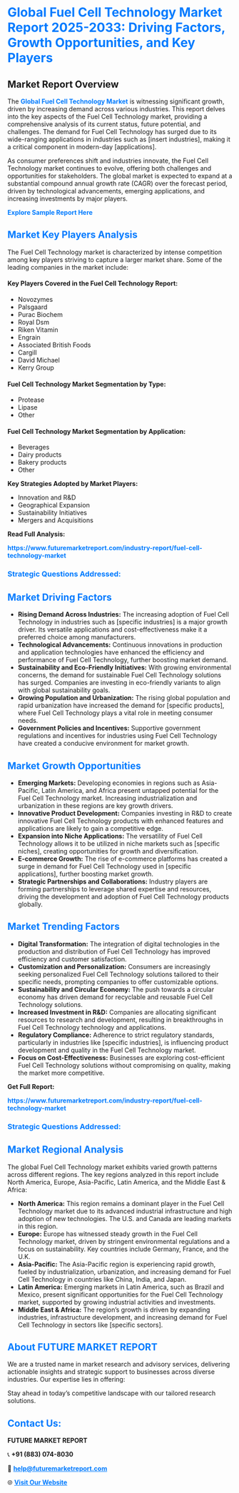 <h1 style="color: #007BFF;">Global Fuel Cell Technology Market Report 2025-2033: Driving Factors, Growth Opportunities, and Key Players</h1>

<section id="overview">
<h2>Market Report Overview</h2>
<p>The <a href="https://www.futuremarketreport.com/industry-report/fuel-cell-technology-market" style="color: #007BFF; text-decoration: none;"><strong>Global Fuel Cell Technology Market</strong></a> is witnessing significant growth, driven by increasing demand across various industries. This report delves into the key aspects of the Fuel Cell Technology market, providing a comprehensive analysis of its current status, future potential, and challenges. The demand for Fuel Cell Technology has surged due to its wide-ranging applications in industries such as [insert industries], making it a critical component in modern-day [applications].</p>
<p>As consumer preferences shift and industries innovate, the Fuel Cell Technology market continues to evolve, offering both challenges and opportunities for stakeholders. The global market is expected to expand at a substantial compound annual growth rate (CAGR) over the forecast period, driven by technological advancements, emerging applications, and increasing investments by major players.</p>
</section>

<section id="overview">
<p><a href="https://www.futuremarketreport.com/request-sample/reportId=35915" style="color: #007BFF; text-decoration: none;"><strong>Explore Sample Report Here</strong></a></p>
</section>

<section id="key-players">
<h2 style="color: #007BFF;">Market Key Players Analysis</h2>
<p>The Fuel Cell Technology market is characterized by intense competition among key players striving to capture a larger market share. Some of the leading companies in the market include:</p>
<h4>Key Players Covered in the Fuel Cell Technology Report:</h4>
<ul><li>Novozymes</li><li>Palsgaard</li><li>Purac Biochem</li><li>Royal Dsm</li><li>Riken Vitamin</li><li>Engrain</li><li>Associated British Foods</li><li>Cargill</li><li>David Michael</li><li>Kerry Group</li></ul>
<h4>Fuel Cell Technology Market Segmentation by Type:</h4>
<ul><li>Protease</li><li>Lipase</li><li>Other</li></ul>

<h4>Fuel Cell Technology Market Segmentation by Application:</h4>
<ul><li>Beverages</li><li>Dairy products</li><li>Bakery products</li><li>Other</li></ul>
<p><strong>Key Strategies Adopted by Market Players:</strong></p>
<ul>
<li>Innovation and R&D</li>
<li>Geographical Expansion</li>
<li>Sustainability Initiatives</li>
<li>Mergers and Acquisitions</li>
</ul>
</section>

<section>
<p><strong>Read Full Analysis: </strong></p><a href="https://www.futuremarketreport.com/industry-report/fuel-cell-technology-market" style="color: #007BFF; text-decoration: none;"><strong>https://www.futuremarketreport.com/industry-report/fuel-cell-technology-market</strong></a>
<h3 style="color: #007BFF;">Strategic Questions Addressed:</h3>
</section>

<section id="driving-factors">
<h2 style="color: #007BFF;">Market Driving Factors</h2>
<ul>
<li><strong>Rising Demand Across Industries:</strong> The increasing adoption of Fuel Cell Technology in industries such as [specific industries] is a major growth driver. Its versatile applications and cost-effectiveness make it a preferred choice among manufacturers.</li>
<li><strong>Technological Advancements:</strong> Continuous innovations in production and application technologies have enhanced the efficiency and performance of Fuel Cell Technology, further boosting market demand.</li>
<li><strong>Sustainability and Eco-Friendly Initiatives:</strong> With growing environmental concerns, the demand for sustainable Fuel Cell Technology solutions has surged. Companies are investing in eco-friendly variants to align with global sustainability goals.</li>
<li><strong>Growing Population and Urbanization:</strong> The rising global population and rapid urbanization have increased the demand for [specific products], where Fuel Cell Technology plays a vital role in meeting consumer needs.</li>
<li><strong>Government Policies and Incentives:</strong> Supportive government regulations and incentives for industries using Fuel Cell Technology have created a conducive environment for market growth.</li>
</ul>
</section>

<section id="growth-opportunities">
<h2 style="color: #007BFF;">Market Growth Opportunities</h2>
<ul>
<li><strong>Emerging Markets:</strong> Developing economies in regions such as Asia-Pacific, Latin America, and Africa present untapped potential for the Fuel Cell Technology market. Increasing industrialization and urbanization in these regions are key growth drivers.</li>
<li><strong>Innovative Product Development:</strong> Companies investing in R&D to create innovative Fuel Cell Technology products with enhanced features and applications are likely to gain a competitive edge.</li>
<li><strong>Expansion into Niche Applications:</strong> The versatility of Fuel Cell Technology allows it to be utilized in niche markets such as [specific niches], creating opportunities for growth and diversification.</li>
<li><strong>E-commerce Growth:</strong> The rise of e-commerce platforms has created a surge in demand for Fuel Cell Technology used in [specific applications], further boosting market growth.</li>
<li><strong>Strategic Partnerships and Collaborations:</strong> Industry players are forming partnerships to leverage shared expertise and resources, driving the development and adoption of Fuel Cell Technology products globally.</li>
</ul>
</section>

<section id="trending-factors">
<h2 style="color: #007BFF;">Market Trending Factors</h2>
<ul>
<li><strong>Digital Transformation:</strong> The integration of digital technologies in the production and distribution of Fuel Cell Technology has improved efficiency and customer satisfaction.</li>
<li><strong>Customization and Personalization:</strong> Consumers are increasingly seeking personalized Fuel Cell Technology solutions tailored to their specific needs, prompting companies to offer customizable options.</li>
<li><strong>Sustainability and Circular Economy:</strong> The push towards a circular economy has driven demand for recyclable and reusable Fuel Cell Technology solutions.</li>
<li><strong>Increased Investment in R&D:</strong> Companies are allocating significant resources to research and development, resulting in breakthroughs in Fuel Cell Technology technology and applications.</li>
<li><strong>Regulatory Compliance:</strong> Adherence to strict regulatory standards, particularly in industries like [specific industries], is influencing product development and quality in the Fuel Cell Technology market.</li>
<li><strong>Focus on Cost-Effectiveness:</strong> Businesses are exploring cost-efficient Fuel Cell Technology solutions without compromising on quality, making the market more competitive.</li>
</ul>
</section>

<section>
<p><strong>Get Full Report: </strong></p><a href="https://www.futuremarketreport.com/industry-report/fuel-cell-technology-market" style="color: #007BFF; text-decoration: none;"><strong>https://www.futuremarketreport.com/industry-report/fuel-cell-technology-market</strong></a>
<h3 style="color: #007BFF;">Strategic Questions Addressed:</h3>
</section>


<section id="regional-analysis">
<h2 style="color: #007BFF;">Market Regional Analysis</h2>
<p>The global Fuel Cell Technology market exhibits varied growth patterns across different regions. The key regions analyzed in this report include North America, Europe, Asia-Pacific, Latin America, and the Middle East & Africa:</p>
<ul>
<li><strong>North America:</strong> This region remains a dominant player in the Fuel Cell Technology market due to its advanced industrial infrastructure and high adoption of new technologies. The U.S. and Canada are leading markets in this region.</li>
<li><strong>Europe:</strong> Europe has witnessed steady growth in the Fuel Cell Technology market, driven by stringent environmental regulations and a focus on sustainability. Key countries include Germany, France, and the U.K.</li>
<li><strong>Asia-Pacific:</strong> The Asia-Pacific region is experiencing rapid growth, fueled by industrialization, urbanization, and increasing demand for Fuel Cell Technology in countries like China, India, and Japan.</li>
<li><strong>Latin America:</strong> Emerging markets in Latin America, such as Brazil and Mexico, present significant opportunities for the Fuel Cell Technology market, supported by growing industrial activities and investments.</li>
<li><strong>Middle East & Africa:</strong> The region’s growth is driven by expanding industries, infrastructure development, and increasing demand for Fuel Cell Technology in sectors like [specific sectors].</li>
</ul>
</section>

<footer>
<h2 style="color: #007BFF;">About FUTURE MARKET REPORT</h2>
<p>We are a trusted name in market research and advisory services, delivering actionable insights and strategic support to businesses across diverse industries. Our expertise lies in offering:</p>

<p>Stay ahead in today’s competitive landscape with our tailored research solutions.</p>

<h2 style="color: #007BFF;">Contact Us:</h2>
<p><strong>FUTURE MARKET REPORT</strong></p>
<p>📞 <strong>+91 (883) 074-8030</strong></p>
<p>📧 <strong><a href="mailto:help@futuremarketreport.com" style="color: #007BFF;">help@futuremarketreport.com</a></strong></p>
<p>🌐 <strong><a href="https://www.futuremarketreport.com/" style="color: #007BFF;">Visit Our Website</a></strong></p>
</footer>